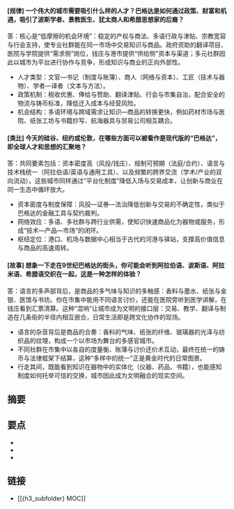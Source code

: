 #### [规律] 一个伟大的城市需要吸引什么样的人才？巴格达是如何通过政策、财富和机遇，吸引了波斯学者、景教医生、犹太商人和希腊思想家的后裔？
答：核心是“低摩擦的机会环境”：稳定的产权与商法、多语行政与津贴、宗教宽容与行会支持，使专业社群能在同一市场中交易知识与商品。政府资助的翻译项目、医院与学院提供“需求侧”岗位，钱庄与港市提供“供给侧”资本与渠道；多元社群因此以城市为平台进行协作与竞争，形成知识与商业的正向外部性。
- 人才类型：文官—书记（制度与账簿）、商人（网络与资本）、工匠（技术与器物）、学者—译者（文本与方法）。
- 政策机制：税收优惠、俸给与赞助、翻译津贴、行会与市集自治，配合安全的物流与铸币标准，降低迁入成本与经营风险。
- 机会结构：多语环境与跨域需求让知识—商品的转换更快，例如药材市场与医院、纸张工坊与书籍抄写、航海器具与贸易公司相互耦合。


#### [类比] 今天的硅谷、纽约或伦敦，在哪些方面可以被看作是现代版的“巴格达”，即全球人才和思想的汇聚地？
答：共同要素包括：资本密度高（风投/钱庄）、规制可预期（法庭/合约）、语言与技术栈统一（阿拉伯语/英语与通用工具）、以及频繁的跨界交流（学术/产业的双向流动）。这些城市同样通过“平台化制度”降低入场与交易成本，让创新与商业在同一生态中循环放大。
- 资本密度与制度保障：风投—证券—法治降低创新与交易的不确定性，类似于巴格达的金融工具与契约裁判。
- 网络效应：多语、多社群与跨行业供需，使知识快速商品化为器物或服务，形成“技术—产品—市场”的闭环。
- 枢纽定位：港口、机场与数据中心相当于古代的河港与驿站，支撑高价值信息与商品的高速周转。


#### [故事] 想象一下走在9世纪巴格达的街头，你可能会听到阿拉伯语、波斯语、阿拉米语、希腊语交织在一起，这是一种怎样的体验？
答：语言的多声部背后，是商品的多气味与知识的多触感：香料与墨水、纸张与金银、医馆与书坊。你在市集中能用不同语言讨价，还能在医院旁听到医学讲解，在钱庄看到汇票清算。这种“混响”让城市成为文明的接口层：交易、教学、翻译与制造在几条街的半径内相互嵌合，日常生活即是跨文化协作的现场。
- 语言的杂音背后是商品的合奏：香料的气味、纸张的纤维、玻璃器的光泽与纺织品的纹理，构成一个以市场为舞台的多感官城市。
- 不同社群在市集中以各自的度量衡、账簿与讨价还价术互动，最终在统一的铸币与法律框架下结算，这种“多样中的统一”正是黄金时代的日常图景。
- 行走其间，既能看到知识在器物中的实体化（仪器、药品、书籍），也能感知制度如何托举可信的交换，城市因此成为文明融合的现实空间。


## 摘要


## 要点

- 
- 
- 

## 链接

- [[{h3_subfolder} MOC]]
